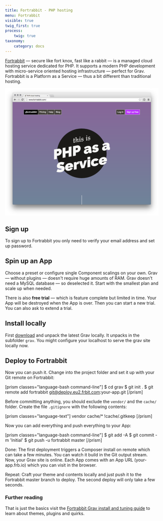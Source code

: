 ```yaml
---
title: Fortrabbit - PHP hosting
menu: Fortrabbit
visible: true
twig_first: true
process:
    twig: true
taxonomy:
    category: docs
---
```


[Fortrabbit](http://www.fortrabbit.com) — secure like fort knox, fast like a rabbit — is a managed cloud hosting service dedicated for PHP. It supports a modern PHP development with micro-service oriented hosting infrastructure — perfect for Grav. Fortrabbit is a Platform as a Service — thus a bit different than traditional hosting.

![Fortrabbit website](fortrabbit-website.png)


## Sign up

To sign up to Fortrabbit you only need to verify your email address and set up password.

## Spin up an App

Choose a preset or configure single Component scalings on your own. Grav — without plugins — doesn't require huge amounts of RAM. Grav doesn't need a MySQL database — so deselected it. Start with the smallest plan and scale up when needed.

There is also **free trial** — which is feature complete but limited in time. Your App will be destroyed when the App is over. Then you can start a new trial. You can also ask to extend a trial.


## Install locally

First [download](https://getgrav.org/downloads) and unpack the latest Grav locally. It unpacks in the subfolder `grav`. You might configure your localhost to serve the grav site locally now.


## Deploy to Fortrabbit

Now you can push it. Change into the project folder and set it up with your Git remote on Fortrabbit:

[prism classes="language-bash command-line"]
$ cd grav
$ git init .
$ git remote add fortrabbit git@deploy.eu2.frbit.com:your-app.git
[/prism]

Before committing anything, you should exclude the `vendor/` and the `cache/` folder. Create the file `.gitignore` with the following contents:

[prism classes="language-text"]
vendor
cache/*
!cache/.gitkeep
[/prism]

Now you can add everything and push everything to your App:

[prism classes="language-bash command-line"]
$ git add -A
$ git commit -m 'Initial'
$ git push -u fortrabbit master
[/prism]

Done: The first deployment triggers a Composer install on remote which can take a few minutes. You can watch it build in the Git output stream. Now, your Grav site is online. Each App comes with an App URL (your-app.frb.io) which you can visit in the browser. 

Repeat: Craft your theme and contents locally and just push it to the Fortrabbit master branch to deploy. The second deploy will only take a few seconds.

### Further reading

That is just the basics visit the [Fortrabbit Grav install and tuning guide](http://help.fortrabbit.com/install-grav) to learn about themes, plugins and quirks.
